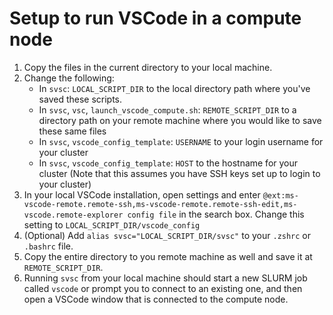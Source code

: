 # Setup to run VSCode in a compute node

1. Copy the files in the current directory to your local machine.
2. Change the following:
    - In `svsc`: `LOCAL_SCRIPT_DIR` to the local directory path where you've saved these scripts.
    - In `svsc`, `vsc`, `launch_vscode_compute.sh`: `REMOTE_SCRIPT_DIR` to a directory path on your remote machine where you would like to save these same files
    - In `svsc`, `vscode_config_template`: `USERNAME` to your login username for your cluster
    - In `svsc`, `vscode_config_template`: `HOST` to the hostname for your cluster
    (Note that this assumes you have SSH keys set up to login to your cluster)
3. In your local VSCode installation, open settings and enter `@ext:ms-vscode-remote.remote-ssh,ms-vscode-remote.remote-ssh-edit,ms-vscode.remote-explorer config file` in the search box. Change this setting to `LOCAL_SCRIPT_DIR/vscode_config`
4. (Optional) Add `alias svsc="LOCAL_SCRIPT_DIR/svsc"` to your `.zshrc` or `.bashrc` file.
5. Copy the entire directory to you remote machine as well and save it at `REMOTE_SCRIPT_DIR`.
6. Running `svsc` from your local machine should start a new SLURM job called `vscode` or prompt you to connect to an existing one, and then open a VSCode window that is connected to the compute node.